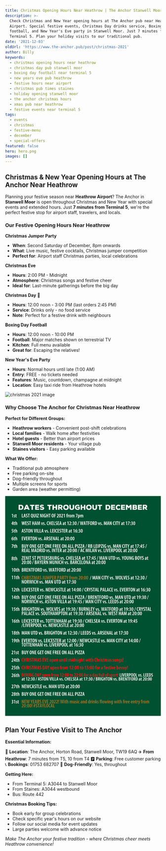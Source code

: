 ```yaml
---
title: Christmas Opening Hours Near Heathrow | The Anchor Stanwell Moor
description: >-
  Check Christmas and New Year opening hours at The Anchor pub near Heathrow
  Airport. Special festive events, Christmas Day drinks service, Boxing Day
  football, and New Year's Eve party in Stanwell Moor. Just 7 minutes from
  Terminal 5. Plan your holiday visits to our traditional pub.
date: '2021-12-03'
oldUrl: 'https://www.the-anchor.pub/post/christmas-2021'
author: Billy
keywords:
  - christmas opening hours near heathrow
  - christmas day pub stanwell moor
  - boxing day football near terminal 5
  - new years eve pub heathrow
  - festive hours near airport
  - christmas pub times staines
  - holiday opening stanwell moor
  - the anchor christmas hours
  - xmas pub near heathrow
  - festive events near terminal 5
tags:
  - events
  - christmas
  - festive-menu
  - december
  - special-offers
featured: false
hero: hero.png
images: []
---
```


  

## Christmas & New Year Opening Hours at The Anchor Near Heathrow

Planning your festive season near **Heathrow Airport**? The Anchor in **Stanwell Moor** is open throughout Christmas and New Year with special events and extended hours. Just **7 minutes from Terminal 5**, we're the perfect festive stop for airport staff, travelers, and locals.

### Our Festive Opening Hours Near Heathrow

**Christmas Jumper Party**
- **When**: Second Saturday of December, 8pm onwards
- **What**: Live music, festive cocktails, Christmas jumper competition
- **Perfect for**: Airport staff Christmas parties, local celebrations

**Christmas Eve**
- **Hours**: 2:00 PM - Midnight
- **Atmosphere**: Christmas songs and festive cheer
- **Ideal for**: Last-minute gatherings before the big day

**Christmas Day** 🎅
- **Hours**: 12:00 noon - 3:00 PM (last orders 2:45 PM)
- **Service**: Drinks only - no food service
- **Note**: Perfect for a festive drink with neighbours

**Boxing Day Football**
- **Hours**: 12:00 noon - 10:00 PM
- **Football**: Major matches shown on terrestrial TV
- **Kitchen**: Full menu available
- **Great for**: Escaping the relatives!

**New Year's Eve Party**
- **Hours**: Normal hours until late (1:00 AM)
- **Entry**: FREE - no tickets needed
- **Features**: Music, countdown, champagne at midnight
- **Location**: Easy taxi ride from Heathrow hotels
    

![christmas 2021 image](/content/blog/christmas-2021/image-1.png)

### Why Choose The Anchor for Christmas Near Heathrow

**Perfect for Different Groups:**
- **Heathrow workers** - Convenient post-shift celebrations
- **Local families** - Walk home after festivities
- **Hotel guests** - Better than airport prices
- **Stanwell Moor residents** - Your village pub
- **Staines visitors** - Easy parking available

**What We Offer:**
- Traditional pub atmosphere
- Free parking on-site
- Dog-friendly throughout
- Multiple screens for sports
- Garden area (weather permitting)

![christmas 2021 image](/content/blog/christmas-2021/image-2.png)

## Plan Your Festive Visit to The Anchor

**Essential Information:**

📍 **Location**: The Anchor, Horton Road, Stanwell Moor, TW19 6AQ
✈️ **From Heathrow**: 7 minutes from T5, 10 from T4
🅿️ **Parking**: Free customer parking
📞 **Bookings**: 01753 682707
🐶 **Dog-Friendly**: Yes, throughout

**Getting Here:**
- From Terminal 5: A3044 to Stanwell Moor
- From Staines: A3044 westbound
- Bus: Route 442

**Christmas Booking Tips:**
- Book early for group celebrations
- Check specific year's hours on our website
- Follow our social media for event updates
- Large parties welcome with advance notice

*Make The Anchor your festive tradition - where Christmas cheer meets Heathrow convenience!*
